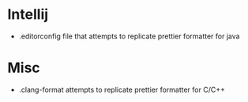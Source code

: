# Intellij

- .editorconfig file that attempts to replicate prettier formatter for java

# Misc

- .clang-format attempts to replicate prettier formatter for C/C++
